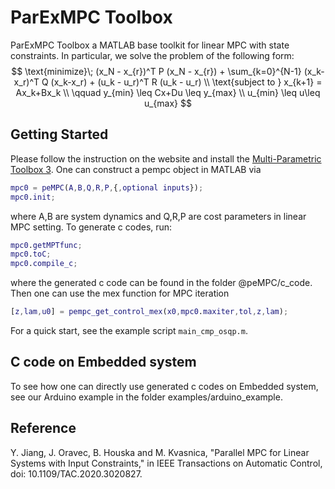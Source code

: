 # ParExMPC Toolbox 

ParExMPC Toolbox a MATLAB base toolkit for linear MPC with state constraints. In particular, we solve the problem of the following form:
$$
\text{minimize}\; (x_N - x_{r})^T P (x_N - x_{r}) + 
    \sum_{k=0}^{N-1} (x_k-x_r)^T Q (x_k-x_r) + (u_k - u_r)^T R (u_k - u_r) \\
\text{subject to }  x_{k+1} = Ax_k+Bx_k \\
\qquad y_{min} \leq Cx+Du \leq y_{max} \\
u_{min} \leq u\leq u_{max}
$$

## Getting Started

Please follow the instruction on the website and install the [Multi-Parametric Toolbox 3](https://www.mpt3.org/).
One can construct a pempc object in MATLAB via
``` matlab
mpc0 = peMPC(A,B,Q,R,P,{,optional inputs});
mpc0.init;
```
where A,B are system dynamics and Q,R,P are cost parameters in linear MPC setting. To generate c codes, run:
``` matlab
mpc0.getMPTfunc;
mpc0.toC;
mpc0.compile_c;
```
where the generated c code can be found in the folder @peMPC/c_code. Then one can use the mex function for MPC iteration
``` matlab
[z,lam,u0] = pempc_get_control_mex(x0,mpc0.maxiter,tol,z,lam);
```
For a quick start, see the example script `main_cmp_osqp.m`. 

## C code on Embedded system

To see how one can directly use generated c codes on Embedded system, see our Arduino example in the folder examples/arduino_example.

## Reference

Y. Jiang, J. Oravec, B. Houska and M. Kvasnica, "Parallel MPC for Linear Systems with Input Constraints," in IEEE Transactions on Automatic Control, doi: 10.1109/TAC.2020.3020827.
